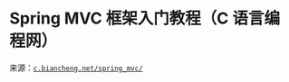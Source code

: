 # Spring MVC 框架入门教程（C 语言编程网）

来源：[`c.biancheng.net/spring_mvc/`](http://c.biancheng.net/spring_mvc/)